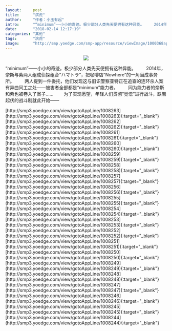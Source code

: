 ```yaml
---
layout:     post
title:      "滨虎"
author:     "作者：小玉有起"
intro:      "“minimum”——小小的奇迹。极少部分人类先天便拥有这种异能。 　　2014年，奈斯与紫两人组成侦探组合“ハマトラ”，把咖啡店“Nowhere”的一角当成事务所。 　　两人提到一件委托，他们发现这与旧识警察亚特正在追查的连环杀人案有异曲同工之处——被害者全部都是“minimum”能力者。 　　同为能力者的奈斯和紫也被卷入了案子…… 　　为了实现愿望，年轻人们贯彻“觉悟”进行战斗，跌宕起伏的战斗剧就此开始——"
date:       "2018-02-14 12:17:19"
categories: "其他"
tags:       "滨虎"
image:      "http://smp.yoedge.com/smp-app/resource/viewImage/1000368appline.png"
---
```

<div style="text-align: center">
<p><img src="http://smp.yoedge.com/smp-app/resource/viewImage/1000368appline.png"/></p>
</div>
<p class="post-meta">
<span>“minimum”——小小的奇迹。极少部分人类先天便拥有这种异能。 　　2014年，奈斯与紫两人组成侦探组合“ハマトラ”，把咖啡店“Nowhere”的一角当成事务所。 　　两人提到一件委托，他们发现这与旧识警察亚特正在追查的连环杀人案有异曲同工之处——被害者全部都是“minimum”能力者。 　　同为能力者的奈斯和紫也被卷入了案子…… 　　为了实现愿望，年轻人们贯彻“觉悟”进行战斗，跌宕起伏的战斗剧就此开始——</span>
</p>
[http://smp3.yoedge.com/view/gotoAppLine/1008263](http://smp3.yoedge.com/view/gotoAppLine/1008263){:target="_blank"}
[http://smp3.yoedge.com/view/gotoAppLine/1008262](http://smp3.yoedge.com/view/gotoAppLine/1008262){:target="_blank"}
[http://smp3.yoedge.com/view/gotoAppLine/1008261](http://smp3.yoedge.com/view/gotoAppLine/1008261){:target="_blank"}
[http://smp3.yoedge.com/view/gotoAppLine/1008260](http://smp3.yoedge.com/view/gotoAppLine/1008260){:target="_blank"}
[http://smp3.yoedge.com/view/gotoAppLine/1008259](http://smp3.yoedge.com/view/gotoAppLine/1008259){:target="_blank"}
[http://smp3.yoedge.com/view/gotoAppLine/1008258](http://smp3.yoedge.com/view/gotoAppLine/1008258){:target="_blank"}
[http://smp3.yoedge.com/view/gotoAppLine/1008257](http://smp3.yoedge.com/view/gotoAppLine/1008257){:target="_blank"}
[http://smp3.yoedge.com/view/gotoAppLine/1008256](http://smp3.yoedge.com/view/gotoAppLine/1008256){:target="_blank"}
[http://smp3.yoedge.com/view/gotoAppLine/1008255](http://smp3.yoedge.com/view/gotoAppLine/1008255){:target="_blank"}
[http://smp3.yoedge.com/view/gotoAppLine/1008254](http://smp3.yoedge.com/view/gotoAppLine/1008254){:target="_blank"}
[http://smp3.yoedge.com/view/gotoAppLine/1008253](http://smp3.yoedge.com/view/gotoAppLine/1008253){:target="_blank"}
[http://smp3.yoedge.com/view/gotoAppLine/1008252](http://smp3.yoedge.com/view/gotoAppLine/1008252){:target="_blank"}
[http://smp3.yoedge.com/view/gotoAppLine/1008251](http://smp3.yoedge.com/view/gotoAppLine/1008251){:target="_blank"}
[http://smp3.yoedge.com/view/gotoAppLine/1008250](http://smp3.yoedge.com/view/gotoAppLine/1008250){:target="_blank"}
[http://smp3.yoedge.com/view/gotoAppLine/1008249](http://smp3.yoedge.com/view/gotoAppLine/1008249){:target="_blank"}
[http://smp3.yoedge.com/view/gotoAppLine/1008248](http://smp3.yoedge.com/view/gotoAppLine/1008248){:target="_blank"}
[http://smp3.yoedge.com/view/gotoAppLine/1008247](http://smp3.yoedge.com/view/gotoAppLine/1008247){:target="_blank"}
[http://smp3.yoedge.com/view/gotoAppLine/1008246](http://smp3.yoedge.com/view/gotoAppLine/1008246){:target="_blank"}
[http://smp3.yoedge.com/view/gotoAppLine/1008245](http://smp3.yoedge.com/view/gotoAppLine/1008245){:target="_blank"}
[http://smp3.yoedge.com/view/gotoAppLine/1008244](http://smp3.yoedge.com/view/gotoAppLine/1008244){:target="_blank"}


